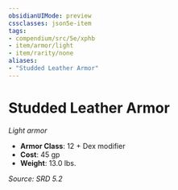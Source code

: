 ```yaml
---
obsidianUIMode: preview
cssclasses: json5e-item
tags:
- compendium/src/5e/xphb
- item/armor/light
- item/rarity/none
aliases: 
- "Studded Leather Armor"
---
```

# Studded Leather Armor
*Light armor*  

- **Armor Class**: 12 + Dex modifier
- **Cost**: 45 gp
- **Weight**: 13.0 lbs.

*Source: SRD 5.2*